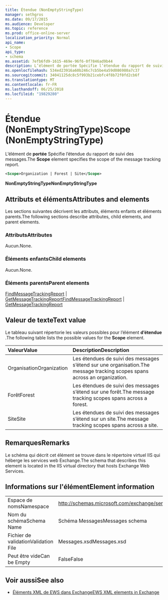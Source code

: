 ```yaml
---
title: Étendue (NonEmptyStringType)
manager: sethgros
ms.date: 09/17/2015
ms.audience: Developer
ms.topic: reference
ms.prod: office-online-server
localization_priority: Normal
api_name:
- Scope
api_type:
- schema
ms.assetid: 7efb6fd9-1615-469e-96f6-0f7846ad9b44
description: L’élément de portée Spécifie l’étendue du rapport de suivi des messages.
ms.openlocfilehash: 534ed23916a60b246c7cb5be4a59d086980a7c37
ms.sourcegitcommit: 34041125dc8c5f993b21cebfc4f8b72f0fd2cb6f
ms.translationtype: MT
ms.contentlocale: fr-FR
ms.lasthandoff: 06/25/2018
ms.locfileid: "19829280"
---
```

# <a name="scope-nonemptystringtype"></a><span data-ttu-id="97974-103">Étendue (NonEmptyStringType)</span><span class="sxs-lookup"><span data-stu-id="97974-103">Scope (NonEmptyStringType)</span></span>

<span data-ttu-id="97974-104">L’élément de **portée** Spécifie l’étendue du rapport de suivi des messages.</span><span class="sxs-lookup"><span data-stu-id="97974-104">The **Scope** element specifies the scope of the message tracking report.</span></span> 
  
```XML
<Scope>Organization | Forest | Site</Scope>
```

 <span data-ttu-id="97974-105">**NonEmptyStringType**</span><span class="sxs-lookup"><span data-stu-id="97974-105">**NonEmptyStringType**</span></span>
## <a name="attributes-and-elements"></a><span data-ttu-id="97974-106">Attributs et éléments</span><span class="sxs-lookup"><span data-stu-id="97974-106">Attributes and elements</span></span>

<span data-ttu-id="97974-107">Les sections suivantes décrivent les attributs, éléments enfants et éléments parents.</span><span class="sxs-lookup"><span data-stu-id="97974-107">The following sections describe attributes, child elements, and parent elements.</span></span>
  
### <a name="attributes"></a><span data-ttu-id="97974-108">Attributs</span><span class="sxs-lookup"><span data-stu-id="97974-108">Attributes</span></span>

<span data-ttu-id="97974-109">Aucun.</span><span class="sxs-lookup"><span data-stu-id="97974-109">None.</span></span>
  
### <a name="child-elements"></a><span data-ttu-id="97974-110">Éléments enfants</span><span class="sxs-lookup"><span data-stu-id="97974-110">Child elements</span></span>

<span data-ttu-id="97974-111">Aucun.</span><span class="sxs-lookup"><span data-stu-id="97974-111">None.</span></span>
  
### <a name="parent-elements"></a><span data-ttu-id="97974-112">Éléments parents</span><span class="sxs-lookup"><span data-stu-id="97974-112">Parent elements</span></span>

<span data-ttu-id="97974-113">[FindMessageTrackingReport](findmessagetrackingreport.md) | [GetMessageTrackingReport](getmessagetrackingreport.md)</span><span class="sxs-lookup"><span data-stu-id="97974-113">[FindMessageTrackingReport](findmessagetrackingreport.md) | [GetMessageTrackingReport](getmessagetrackingreport.md)</span></span>
  
## <a name="text-value"></a><span data-ttu-id="97974-114">Valeur de texte</span><span class="sxs-lookup"><span data-stu-id="97974-114">Text value</span></span>

<span data-ttu-id="97974-115">Le tableau suivant répertorie les valeurs possibles pour l’élément **d’étendue** .</span><span class="sxs-lookup"><span data-stu-id="97974-115">The following table lists the possible values for the **Scope** element.</span></span> 
  
|<span data-ttu-id="97974-116">**Valeur**</span><span class="sxs-lookup"><span data-stu-id="97974-116">**Value**</span></span>|<span data-ttu-id="97974-117">**Description**</span><span class="sxs-lookup"><span data-stu-id="97974-117">**Description**</span></span>|
|:-----|:-----|
|<span data-ttu-id="97974-118">Organisation</span><span class="sxs-lookup"><span data-stu-id="97974-118">Organization</span></span>  <br/> |<span data-ttu-id="97974-119">Les étendues de suivi des messages s’étend sur une organisation.</span><span class="sxs-lookup"><span data-stu-id="97974-119">The message tracking scopes spans across an organization.</span></span>  <br/> |
|<span data-ttu-id="97974-120">Forêt</span><span class="sxs-lookup"><span data-stu-id="97974-120">Forest</span></span>  <br/> |<span data-ttu-id="97974-121">Les étendues de suivi des messages s’étend sur une forêt.</span><span class="sxs-lookup"><span data-stu-id="97974-121">The message tracking scopes spans across a forest.</span></span>  <br/> |
|<span data-ttu-id="97974-122">Site</span><span class="sxs-lookup"><span data-stu-id="97974-122">Site</span></span>  <br/> |<span data-ttu-id="97974-123">Les étendues de suivi des messages s’étend sur un site.</span><span class="sxs-lookup"><span data-stu-id="97974-123">The message tracking scopes spans across a site.</span></span>  <br/> |
   
## <a name="remarks"></a><span data-ttu-id="97974-124">Remarques</span><span class="sxs-lookup"><span data-stu-id="97974-124">Remarks</span></span>

<span data-ttu-id="97974-125">Le schéma qui décrit cet élément se trouve dans le répertoire virtuel IIS qui héberge les services web Exchange.</span><span class="sxs-lookup"><span data-stu-id="97974-125">The schema that describes this element is located in the IIS virtual directory that hosts Exchange Web Services.</span></span>
  
## <a name="element-information"></a><span data-ttu-id="97974-126">Informations sur l'élément</span><span class="sxs-lookup"><span data-stu-id="97974-126">Element information</span></span>

|||
|:-----|:-----|
|<span data-ttu-id="97974-127">Espace de noms</span><span class="sxs-lookup"><span data-stu-id="97974-127">Namespace</span></span>  <br/> |http://schemas.microsoft.com/exchange/services/2006/messages  <br/> |
|<span data-ttu-id="97974-128">Nom du schéma</span><span class="sxs-lookup"><span data-stu-id="97974-128">Schema Name</span></span>  <br/> |<span data-ttu-id="97974-129">Schéma Messages</span><span class="sxs-lookup"><span data-stu-id="97974-129">Messages schema</span></span>  <br/> |
|<span data-ttu-id="97974-130">Fichier de validation</span><span class="sxs-lookup"><span data-stu-id="97974-130">Validation File</span></span>  <br/> |<span data-ttu-id="97974-131">Messages.xsd</span><span class="sxs-lookup"><span data-stu-id="97974-131">Messages.xsd</span></span>  <br/> |
|<span data-ttu-id="97974-132">Peut être vide</span><span class="sxs-lookup"><span data-stu-id="97974-132">Can be Empty</span></span>  <br/> |<span data-ttu-id="97974-133">False</span><span class="sxs-lookup"><span data-stu-id="97974-133">False</span></span>  <br/> |
   
## <a name="see-also"></a><span data-ttu-id="97974-134">Voir aussi</span><span class="sxs-lookup"><span data-stu-id="97974-134">See also</span></span>



- [<span data-ttu-id="97974-135">Éléments XML de EWS dans Exchange</span><span class="sxs-lookup"><span data-stu-id="97974-135">EWS XML elements in Exchange</span></span>](ews-xml-elements-in-exchange.md)

